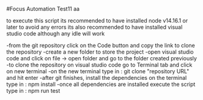 #Focus Automation Test11
aa

to execute this script its recommended to have installed node v14.16.1 or later to avoid any errors
its also recommended to have installed visual studio code although any idle will work




-from the git repository click on the Code button and copy the link to clone the repository
-create a new folder to store the project
-open visual studio code and click on file -> open folder and go to the folder created previously
-to clone the repository on visual studio code go to Terminal tab and click on new terminal
-on the new terminal type in : git clone "repository URL" and hit enter
-after git finishes, install the dependencies on the terminal type in : npm install
-once all dependencies are installed execute the script type in : npm run test

